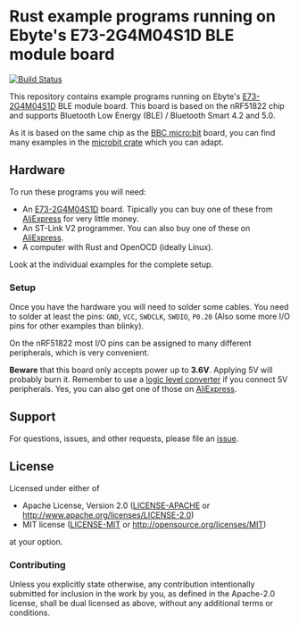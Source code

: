 # Rust example programs running on Ebyte's E73-2G4M04S1D BLE module board

[![Build Status](https://travis-ci.org/eldruin/e73-2g4m04s1d-rs.svg?branch=master)](https://travis-ci.org/eldruin/e73-2g4m04s1d-rs)

This repository contains example programs running on Ebyte's [E73-2G4M04S1D] BLE module board. This board is based on the nRF51822 chip and supports Bluetooth Low Energy (BLE) / Bluetooth Smart 4.2 and 5.0.

As it is based on the same chip as the [BBC micro:bit][] board, you can find many examples in the [microbit crate][] which you can adapt.

## Hardware

To run these programs you will need:

* An [E73-2G4M04S1D] board. Tipically you can buy one of these from [AliExpress][alie-e73] for very little money.
* An ST-Link V2 programmer. You can also buy one of these on [AliExpress][alie-stlink].
* A computer with Rust and OpenOCD (ideally Linux).

Look at the individual examples for the complete setup.

### Setup

Once you have the hardware you will need to solder some cables. You need to solder at least the pins: `GND`, `VCC`, `SWDCLK`, `SWDIO`, `P0.20` (Also some more I/O pins for other examples than blinky).

On the nRF51822 most I/O pins can be assigned to many different peripherals, which is very convenient.

**Beware** that this board only accepts power up to **3.6V**. Applying 5V will probably burn it. Remember to use a [logic level converter][level-conv-howto] if you connect 5V peripherals. Yes, you can also get one of those on [AliExpress][alie-level-conv].

## Support

For questions, issues, and other requests, please file an [issue](https://github.com/eldruin/e73-2g4m04s1d-rs/issues).

## License

Licensed under either of

 * Apache License, Version 2.0 ([LICENSE-APACHE](LICENSE-APACHE) or
   http://www.apache.org/licenses/LICENSE-2.0)
 * MIT license ([LICENSE-MIT](LICENSE-MIT) or
   http://opensource.org/licenses/MIT)

at your option.

### Contributing

Unless you explicitly state otherwise, any contribution intentionally submitted
for inclusion in the work by you, as defined in the Apache-2.0 license, shall
be dual licensed as above, without any additional terms or conditions.

[AliExpress]: https://www.aliexpress.com
[alie-e73]: https://www.aliexpress.com/wholesale?SearchText=E73-2G4M04S1D
[alie-level-conv]: https://www.aliexpress.com/wholesale?SearchText=logic+level+converter
[alie-stlink]: https://www.aliexpress.com/wholesale?SearchText=st-link+v2
[BBC micro:bit]: https://microbit.org
[E73-2G4M04S1D]: http://www.cdebyte.net/e77%ef%bc%882g4m04s%ef%bc%89.html
[level-conv-howto]: https://learn.sparkfun.com/tutorials/bi-directional-logic-level-converter-hookup-guide/all
[microbit crate]: https://github.com/therealprof/microbit